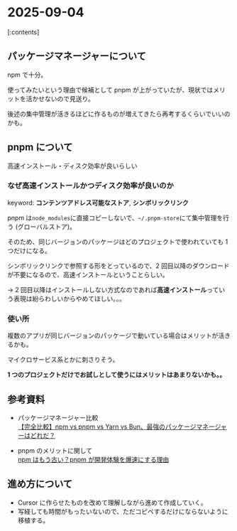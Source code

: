 # 2025-09-04

[:contents]

## パッケージマネージャーについて

npm で十分。

使ってみたいという理由で候補として pnpm が上がっていたが、現状ではメリットを活かせないので見送り。

後述の集中管理が活きるほどに作るものが増えてきたら再考するくらいでいいのかも。

## pnpm について

高速インストール・ディスク効率が良いらしい

### なぜ高速インストールかつディスク効率が良いのか

keyword: **コンテンツアドレス可能なストア**, **シンボリックリンク**

pnpm は`node_modules`に直接コピーしないで、`~/.pnpm-store`にて集中管理を行う (グローバルストア)。

そのため、同じバージョンのパッケージはどのプロジェクトで使われていても 1 つだけになる。

シンボリックリンクで参照する形をとっているので、2 回目以降のダウンロードが不要になるので、高速インストールということらしい。

-> 2 回目以降はインストールしない方式なのであれば**高速インストール**っていう表現は紛らわしいからやめてほしい。。。

### 使い所

複数のアプリが同じバージョンのパッケージで動いている場合はメリットが活きるかも。

マイクロサービス系とかに刺さりそう。

**1 つのプロジェクトだけでお試しとして使うにはメリットはあまりないかも。。**

## 参考資料

- パッケージマネージャー比較  
  [【完全比較】npm vs pnpm vs Yarn vs Bun、最強のパッケージマネージャーはどれだ？](https://qiita.com/syukan3/items/0e3560bf0e2ae715f5d1)

- pnpm のメリットに関して  
  [npm はもう古い？pnpm が開発体験を爆速にする理由](https://zenn.dev/aoyamadev/articles/b99bb3d9158fa8#%E6%95%91%E4%B8%96%E4%B8%BB-pnpm-%E7%99%BB%E5%A0%B4%EF%BC%81%E2%9C%A8-%E3%81%9D%E3%81%AE%E9%AB%98%E9%80%9F%E5%8C%96%E3%81%A8%E5%8A%B9%E7%8E%87%E5%8C%96%E3%81%AE%E7%A7%98%E5%AF%86)

## 進め方について

- Cursor に作らせたものを改めて理解しながら進めて作成していく。
- 写経しても時間がもったいないので、ただコピペするだけにならないように移植する。
